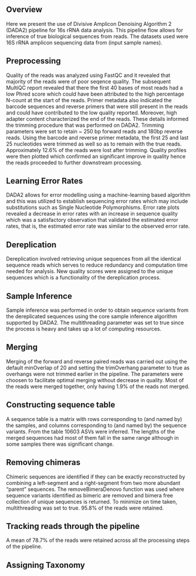 ## Overview #
Here we present the use of Divisive Amplicon Denoising Algorithm 2 (DADA2) pipeline for 16s rRNA data analysis.
This pipeline flow allows for inference of true biological sequences from reads.
The datasets used were 16S rRNA amplicon sequencing data from (input sample names).

## Preprocessing ##
Quality of the reads was analyzed using FastQC and it revealed that majority of the reads were of poor seqence quality.
The subsequent MultiQC report revealed that there the first 40 bases of most reads had a low Phred score which could have been attributed to the high percentage
N-count at the start of the reads.
Primer metadata also indicated the barcode sequences and reverse primers that were still present in the reads and could have contributed to the low quality reported.
Moreover, high adapter content characterized the end of the reads.
These details informed the trimming procedure that was performed on DADA2. 
Trimming parameters were set to retain ~ 250 bp forward reads and 180bp reverse reads. Using the barcode and reverse primer metadata, the first 25 and last
25 nucleotides were trimmed as well so as to remain with the true reads. 
Approximately 12.6% of the reads were lost after trimming.
Quality profiles were then plotted which confirmed an significant improve in quality hence the reads proceeded to further downstream processing.

## Learning Error Rates ##
DADA2 allows for error modelling using a machine-learning based algorithm and this was utilized to establish sequencing error rates which may include substitutions
such as Single Nucleotide Polymorphisms. 
Error rate plots revealed a decrease in error rates with an increase in sequence quality which was a satisfactory observation that validated the estimated error
rates, that is, the estimated error rate was similar to the observed error rate.


## Dereplication ##
Dereplication involved retrieving unique sequences from all the identical sequence reads which serves to reduce redundancy and computation time needed for analysis.
New quality scores were assigned to the unique sequences which is a functionality of the dereplication process.

## Sample Inference #
Sample inference was performed in order to obtain sequence variants from the dereplicated sequences using the core sample inference algorithm supported by DADA2.
The multithreading parameter was set to true since the process is heavy and takes up a lot of computing resources.


## Merging ##
Merging of the forward and reverse paired reads was carried out using the default minOverlap of 20 and setting the trimOverhang parameter to true as overhangs
were not trimmed earlier in the pipeline.
The parameters were choosen to facilitate optimal merging without decrease in quality.
Most of the reads were merged together, only having 1.9%  of the reads not merged.


## Constructing sequence table ##
A sequence table is a matrix with rows corresponding to (and named by) the samples, and columns corresponding to (and named by) the sequence variants.
From the table 10603 ASVs were inferred. 
The lengths of the merged sequences had most of them fall in the same range although in some samples there was significant change.

## Removing chimeras ##
Chimeric sequences are identified if they can be exactly reconstructed by combining a left-segment and a right-segment from two more abundant “parent” sequences.
The removeBimeraDenovo function was used where sequence variants identified as bimeric are removed and bimera free collection of unique sequences is returned.
To minimize on time taken, multithreading was set to true.
95.8% of the reads were retained.

## Tracking reads through the pipeline
A mean of 78.7% of the reads were retained across all the processing steps of the pipeline.

## Assigning Taxonomy
